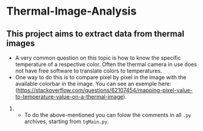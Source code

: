 # Thermal-Image-Analysis
## This project aims to extract data from thermal images

- A very common question on this topic is how to know the specific temperature of a respective color. Often the thermal camera in use does not have free software to translate colors to temperatures.
- One way to do this is to compare pixel by pixel in the image with the available colorbar in the image. You can see an exemple here: (https://stackoverflow.com/questions/62107454/mapping-pixel-value-to-temperature-value-on-a-thermal-image).

1. - To do the above-mentioned you can folow the comments in all `.py` archives, starting from `tgMain.py`.